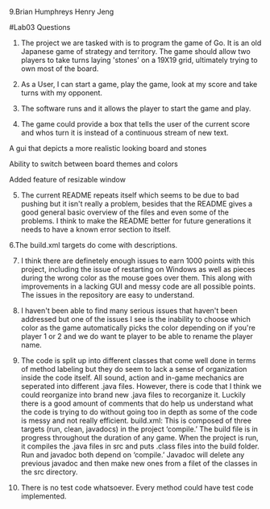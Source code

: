 9.Brian Humphreys
Henry Jeng

#Lab03 Questions

1. The project we are tasked with is to program the game of Go. It is an old Japanese game of strategy and territory. The game should allow two players to take turns laying 'stones' on a 19X19 grid, ultimately trying to own most of the board.

2. As a User, I can start a game, play the game, look at my score and take turns with my opponent.

3. The software runs and it allows the player to start the game and play.

4. The game could provide a box that tells the user of the current score and whos turn it is instead of a continuous stream of new text.

A gui that depicts a more realistic looking board and stones

Ability to switch between board themes and colors

Added feature of resizable window      

5. The current README repeats itself which seems to be due to bad pushing but it isn't really a problem, besides that the README gives a good general basic overview of the files and even some of the problems. I think to make the README better for future generations it needs to have a known error section to itself.

6.The build.xml targets do come with descriptions.

7. I think there are definetely enough issues to earn 1000 points with this project, including the issue of restarting on Windows as well as pieces during the wrong color as the mouse goes over them. This along with improvements in a lacking GUI and messy code are all possible points. The issues in the repository are easy to understand.

8. I haven't been able to find many serious issues that haven't been addressed but one of the issues I see is the inability to choose which color as the game automatically picks the color depending on if you're player 1 or 2 and we do want te player to be able to rename the player name. 

9. The code is split up into different classes that come well done in terms of method labeling but they do seem to lack a sense of organization inside the code itself. All sound, action and in-game mechanics are seperated into different .java files. However, there is code that I think we could reorganize into brand new .java files to recorganize it. Luckily there is a good amount of comments that do help us understand what the code is trying to do without going too in depth as some of the code is messy and not really efficient. build.xml:  This is composed of three targets (run, clean, javadocs) in the project ‘compile.’  The build file is in progress throughout the duration of any game.  When the project is run, it compiles the .java files in src and puts .class files into the build folder.  Run and javadoc both depend on ‘compile.’ Javadoc will delete any previous javadoc and then make new ones from a filet of the classes in the src directory.  

10. There is no test code whatsoever.  Every method could have test code implemented.
